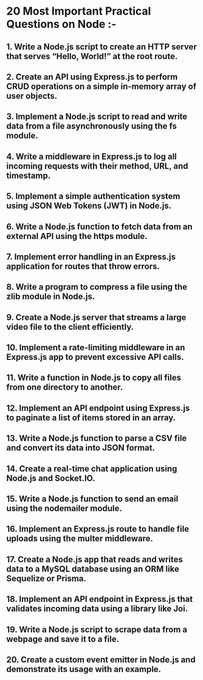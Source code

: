 # 20 Most Important Practical Questions on Node :-

## 1.	Write a Node.js script to create an HTTP server that serves “Hello, World!” at the root route.

## 2.	Create an API using Express.js to perform CRUD operations on a simple in-memory array of user objects.

## 3.	Implement a Node.js script to read and write data from a file asynchronously using the fs module.

## 4.	Write a middleware in Express.js to log all incoming requests with their method, URL, and timestamp.

## 5.	Implement a simple authentication system using JSON Web Tokens (JWT) in Node.js.

## 6.	Write a Node.js function to fetch data from an external API using the https module.

## 7.	Implement error handling in an Express.js application for routes that throw errors.

## 8.	Write a program to compress a file using the zlib module in Node.js.

## 9.	Create a Node.js server that streams a large video file to the client efficiently.

## 10.	Implement a rate-limiting middleware in an Express.js app to prevent excessive API calls.

## 11.	Write a function in Node.js to copy all files from one directory to another.

## 12.	Implement an API endpoint using Express.js to paginate a list of items stored in an array.

## 13.	Write a Node.js function to parse a CSV file and convert its data into JSON format.

## 14.	Create a real-time chat application using Node.js and Socket.IO.

## 15.	Write a Node.js function to send an email using the nodemailer module.

## 16.	Implement an Express.js route to handle file uploads using the multer middleware.

## 17.	Create a Node.js app that reads and writes data to a MySQL database using an ORM like Sequelize or Prisma.

## 18.	Implement an API endpoint in Express.js that validates incoming data using a library like Joi.

## 19.	Write a Node.js script to scrape data from a webpage and save it to a file.

## 20.	Create a custom event emitter in Node.js and demonstrate its usage with an example.